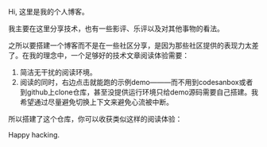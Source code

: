 Hi, 这里是我的个人博客。

我主要在这里分享技术，也有一些影评、乐评以及对其他事物的看法。

之所以要搭建一个博客而不是在一些社区分享，是因为那些社区提供的表现力太差了。在我的理念中，一个足够好的技术文章阅读体验需要：
1. 简洁无干扰的阅读环境。
2. 阅读的同时，右边点击就能跑的示例demo———而不用到codesanbox或者到github上clone仓库，甚至没提供运行环境只给demo源码需要自己搭建。我希望通过尽量避免切换上下文来避免心流被中断。

所以搭建了这个仓库，你可以收获类似这样的阅读体验：


Happy hacking.

